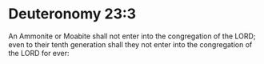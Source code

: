 # Deuteronomy 23:3

An Ammonite or Moabite shall not enter into the congregation of the LORD; even to their tenth generation shall they not enter into the congregation of the LORD for ever: